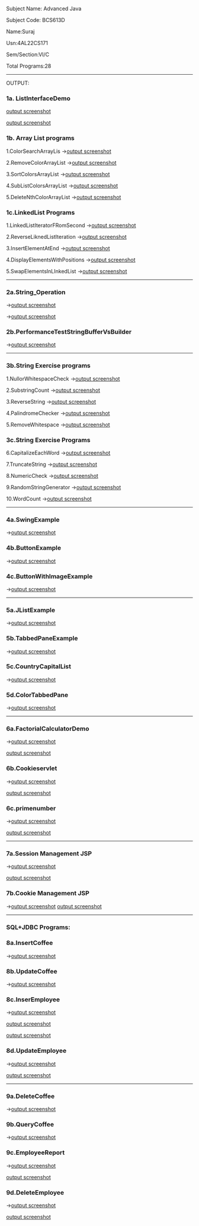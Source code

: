 
Subject Name: Advanced Java

Subject Code: BCS613D

Name:Suraj

Usn:4AL22CS171

Sem/Section:VI/C

Total Programs:28

---

  OUTPUT:
  
  ### 1a. ListInterfaceDemo
  [output screenshot](https://github.com/SurajKulal1/AdvancedJava/blob/main/Exp1-ListInterface/listoperations1.png)


  
  [output screenshot](https://github.com/SurajKulal1/AdvancedJava/blob/main/Exp1-ListInterface/listoperations2.png)


  
  ### 1b.  Array List programs
  
  1.ColorSearchArrayLis ->[output screenshot](https://github.com/SurajKulal1/AdvancedJava/blob/main/Exp1-ListInterface/SearchColorRed.png)
  
  2.RemoveColorArrayList ->[output screenshot](https://github.com/SurajKulal1/AdvancedJava/blob/main/Exp1-ListInterface/RemoveColors.png)

  3.SortColorsArrayList ->[output screenshot](https://github.com/SurajKulal1/AdvancedJava/blob/main/Exp1-ListInterface/SortColors.png)

  4.SubListColorsArrayList ->[output screenshot](https://github.com/SurajKulal1/AdvancedJava/blob/main/Exp1-ListInterface/ExtractSubList.png)

  5.DeleteNthColorArrayList ->[output screenshot](https://github.com/SurajKulal1/AdvancedJava/blob/main/Exp1-ListInterface/DeleteNthElement.png)

### 1c.LinkedList Programs

  1.LinkedListIteratorFRomSecond ->[output screenshot](https://github.com/SurajKulal1/AdvancedJava/blob/main/Exp1-ListInterface/LinkedListIterateFromSecond.png)

  2.ReverseLiknedListIteration ->[output screenshot](https://github.com/SurajKulal1/AdvancedJava/blob/main/Exp1-ListInterface/ReverseLinkedListIteration.png)

  3.InsertElementAtEnd ->[output screenshot](https://github.com/SurajKulal1/AdvancedJava/blob/main/Exp1-ListInterface/InsertElementAtEnd.png)

  4.DisplayElementsWithPositions ->[output screenshot](https://github.com/SurajKulal1/AdvancedJava/blob/main/Exp1-ListInterface/DisplayElementsWithPositions.png)

  5.SwapElementsInLInkedList ->[output screenshot](https://github.com/SurajKulal1/AdvancedJava/blob/main/Exp1-ListInterface/SwapElements.png)

  ---
  
### 2a.String_Operation 
->[output screenshot](https://github.com/SurajKulal1/AdvancedJava/blob/main/Exp2-StringOperations/string_operations1.png)


->[output screenshot](https://github.com/SurajKulal1/AdvancedJava/blob/main/Exp2-StringOperations/string_operations2.png)

### 2b.PerformanceTestStringBufferVsBuilder 
->[output screenshot](https://github.com/SurajKulal1/AdvancedJava/blob/main/Exp2-StringOperations/PerformanceTestStringBufferVsBuilder.png)

----

### 3b.String Exercise programs

1.NullorWhitespaceCheck ->[output screenshot](https://github.com/SurajKulal1/AdvancedJava/blob/main/Exp3-String%20Programs/NullOrWhiteSpaceCheck.png)

2.SubstringCount ->[output screenshot](https://github.com/SurajKulal1/AdvancedJava/blob/main/Exp3-String%20Programs/SubstringAppears.png)

3.ReverseString ->[output screenshot](https://github.com/SurajKulal1/AdvancedJava/blob/main/Exp3-String%20Programs/ReverseString.png)

4.PalindromeChecker ->[output screenshot](https://github.com/SurajKulal1/AdvancedJava/blob/main/Exp3-String%20Programs/CheckPalindrome.png)

5.RemoveWhitespace ->[output screenshot](https://github.com/SurajKulal1/AdvancedJava/blob/main/Exp3-String%20Programs/RemoveWhitespace.png)

### 3c.String Exercise Programs

6.CapitalizeEachWord ->[output screenshot](https://github.com/SurajKulal1/AdvancedJava/blob/main/Exp3-String%20Programs/CapitalizeFirstLetter.png)

7.TruncateString ->[output screenshot](https://github.com/SurajKulal1/AdvancedJava/blob/main/Exp3-String%20Programs/Truncate.png)

8.NumericCheck ->[output screenshot](https://github.com/SurajKulal1/AdvancedJava/blob/main/Exp3-String%20Programs/CheckNumeric.png)

9.RandomStringGenerator ->[output screenshot](https://github.com/SurajKulal1/AdvancedJava/blob/main/Exp3-String%20Programs/generateRandomString.png)

10.WordCount ->[output screenshot](https://github.com/SurajKulal1/AdvancedJava/blob/main/Exp3-String%20Programs/CountWords.png)

---

### 4a.SwingExample 
->[output screenshot](https://github.com/Gagan-rao-44/Advanced-Java/blob/main/Swing%20Program1/SwingExample.png)

### 4b.ButtonExample 
->[output screenshot](https://github.com/SurajKulal1/AdvancedJava/blob/main/Exp4-Swing%20Program/ButtonExample.png)

### 4c.ButtonWithImageExample 
->[output screenshot](https://github.com/SurajKulal1/AdvancedJava/blob/main/Exp4-Swing%20Program/ButtonWithImage.png)

---

### 5a.JListExample 
->[output screenshot](https://github.com/Gagan-rao-44/Advanced-Java/blob/main/Swing%20Program2/JListExample.png)

### 5b.TabbedPaneExample 
->[output screenshot](https://github.com/Gagan-rao-44/Advanced-Java/blob/main/Swing%20Program2/TabbedPaneExample.png)

### 5c.CountryCapitalList 
->[output screenshot](https://github.com/Gagan-rao-44/Advanced-Java/blob/main/Swing%20Program2/CountryCapitalList.png)

### 5d.ColorTabbedPane 
->[output screenshot](https://github.com/Gagan-rao-44/Advanced-Java/blob/main/Swing%20Program2/ColorTabbedPane.png)

---

### 6a.FactorialCalculatorDemo 
->[output screenshot](https://github.com/Gagan-rao-44/Advanced-Java/blob/main/Servlet%20Programs/FactorialCalculatorDemo1.png)

  [output screenshot](https://github.com/Gagan-rao-44/Advanced-Java/blob/main/Servlet%20Programs/FactorialCalculatorDemo2.png)

### 6b.Cookieservlet 
->[output screenshot](https://github.com/Gagan-rao-44/Advanced-Java/blob/main/Servlet%20Programs/CookieServlet/cookieservlet1.png)

  [output screenshot](https://github.com/Gagan-rao-44/Advanced-Java/blob/main/Servlet%20Programs/CookieServlet/cookieservlet2.png)

### 6c.primenumber 
->[output screenshot](https://github.com/Gagan-rao-44/Advanced-Java/blob/main/Servlet%20Programs/PrimeServlet/primenumber1.png)

  [output screenshot](https://github.com/Gagan-rao-44/Advanced-Java/blob/main/Servlet%20Programs/PrimeServlet/primenumber2.png)

  ---

  ### 7a.Session Management JSP 
  ->[output screenshot](https://github.com/Gagan-rao-44/Advanced-Java/blob/main/JSP%20Programs/sessionmanagementjsp1.png)

  [output screenshot](https://github.com/Gagan-rao-44/Advanced-Java/blob/main/JSP%20Programs/sessionmanagementjsp2.png)

  ### 7b.Cookie Management JSP 
  ->[output screenshot](https://github.com/Gagan-rao-44/Advanced-Java/blob/main/JSP%20Programs/cookie_management%20JSP/cookiemanagementjsp1.png)
  [output screenshot](https://github.com/Gagan-rao-44/Advanced-Java/blob/main/JSP%20Programs/cookie_management%20JSP/cookiemanagementjsp2.png)

  ---

### SQL+JDBC Programs:

  ### 8a.InsertCoffee 
  ->[output screenshot](https://github.com/Gagan-rao-44/Advanced-Java/blob/main/SQL%2BJDBC/InsertCoffee/InsertCoffee.png)

  ### 8b.UpdateCoffee 
  ->[output screenshot](https://github.com/Gagan-rao-44/Advanced-Java/blob/main/SQL%2BJDBC/UpdateCoffee/updatecoffee.png)

  ### 8c.InserEmployee 
  ->[output screenshot](https://github.com/Gagan-rao-44/Advanced-Java/blob/main/SQL%2BJDBC/InsertEmployee/insertemployee1.png)

  [output screenshot](https://github.com/Gagan-rao-44/Advanced-Java/blob/main/SQL%2BJDBC/InsertEmployee/insertemployee2.png)

  [output screenshot](https://github.com/Gagan-rao-44/Advanced-Java/blob/main/SQL%2BJDBC/InsertEmployee/insertemployee3.png)

  ### 8d.UpdateEmployee 
  ->[output screenshot](https://github.com/Gagan-rao-44/Advanced-Java/blob/main/SQL%2BJDBC/UpdateEmployee/updateemployee1.png)

  [output screenshot](https://github.com/Gagan-rao-44/Advanced-Java/blob/main/SQL%2BJDBC/UpdateEmployee/updateemployee2.png)

  ---

  ### 9a.DeleteCoffee 
  ->[output screenshot](https://github.com/Gagan-rao-44/Advanced-Java/blob/main/SQL%2BJDBC%20Operatins/DeleteCoffee/deletecoffee.png)

  ### 9b.QueryCoffee 
  ->[output screenshot](https://github.com/Gagan-rao-44/Advanced-Java/blob/main/SQL%2BJDBC%20Operatins/QueryCoffee/querycoffee.png)

  ### 9c.EmployeeReport 
  ->[output screenshot](https://github.com/Gagan-rao-44/Advanced-Java/blob/main/SQL%2BJDBC%20Operatins/EmployeeReport/employeereport1.png)

  [output screenshot](https://github.com/Gagan-rao-44/Advanced-Java/blob/main/SQL%2BJDBC%20Operatins/EmployeeReport/employeereport2.png)

  ### 9d.DeleteEmployee 
  ->[output screenshot](https://github.com/Gagan-rao-44/Advanced-Java/blob/main/SQL%2BJDBC%20Operatins/DeleteEmployee/deleteemployee1.png)

  [output screenshot](https://github.com/Gagan-rao-44/Advanced-Java/blob/main/SQL%2BJDBC%20Operatins/DeleteEmployee/deleteemployee2.png)
  
  

  
  
    

  
  
